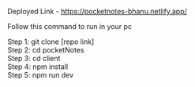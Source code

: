 Deployed Link - https://pocketnotes-bhanu.netlify.app/

Follow this command to run in your pc

Step 1: git clone [repo link]  
Step 2: cd pocketNotes  
Step 3: cd client  
Step 4: npm install  
Step 5: npm run dev
